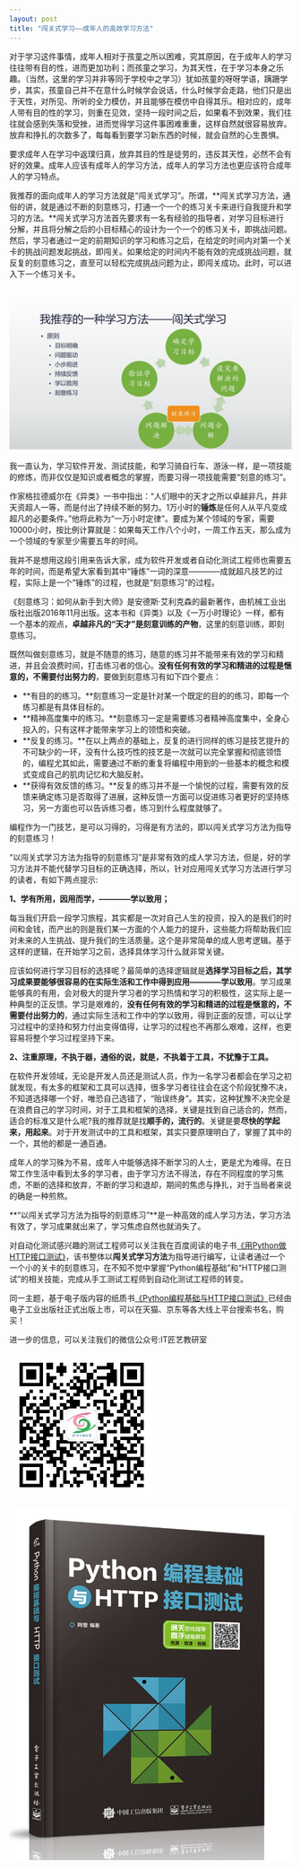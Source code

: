 ```yaml
---
layout: post
title: "闯关式学习——成年人的高效学习方法"
---
```


对于学习这件事情，成年人相对于孩童之所以困难，究其原因，在于成年人的学习往往带有目的性，进而更加功利；而孩童之学习，为其天性，在于学习本身之乐趣。（当然，这里的学习并非等同于学校中之学习）犹如孩童的呀呀学语，蹒跚学步，其实，孩童自己并不在意什么时候学会说话，什么时候学会走路，他们只是出于天性，对所见、所听的全力模仿，并且能够在模仿中自得其乐。相对应的，成年人带有目的性的学习，则重在见效，坚持一段时间之后，如果看不到效果，我们往往就会感到失落和受挫，进而觉得学习这件事困难重重，这样自然就很容易放弃。放弃和挣扎的次数多了，每每看到要学习新东西的时候，就会自然的心生畏惧。

要求成年人在学习中返璞归真，放弃其目的性是徒劳的，违反其天性，必然不会有好的效果。成年人应该有成年人的学习方法，成年人的学习方法也更应该符合成年人的学习特点。

我推荐的面向成年人的学习方法就是“闯关式学习”。所谓，**闯关式学习方法，通俗的讲，就是通过不断的刻意练习，打通一个一个的练习关卡来进行自我提升和学习的方法。**闯关式学习方法首先要求有一名有经验的指导者，对学习目标进行分解，并且将分解之后的小目标精心的设计为一个一个的练习关卡，即挑战问题。然后，学习者通过一定的前期知识的学习和练习之后，在给定的时间内对第一个关卡的挑战问题发起挑战，即闯关。如果给定的时间内不能有效的完成挑战问题，就反复的刻意练习之，直至可以轻松完成挑战问题为止，即闯关成功。此时，可以进入下一个练习关卡。

![](..\images\闯关式学习.JPG)

我一直认为，学习软件开发、测试技能，和学习骑自行车、游泳一样，是一项技能的修炼，而非仅仅是知识或者概念的掌握，而要习得一项技能需要“刻意的练习”。

作家格拉德威尔在《异类》一书中指出：“人们眼中的天才之所以卓越非凡，并非天资超人一等，而是付出了持续不断的努力。1万小时的**锤炼**是任何人从平凡变成超凡的必要条件。”他将此称为“一万小时定律”。要成为某个领域的专家，需要10000小时，按比例计算就是：如果每天工作八个小时，一周工作五天，那么成为一个领域的专家至少需要五年的时间。

我并不是想用这段引用来告诉大家，成为软件开发或者自动化测试工程师也需要五年的时间，而是希望大家看到其中“锤炼”一词的深意————成就超凡技艺的过程，实际上是一个“锤炼”的过程，也就是“刻意练习”的过程。

《刻意练习：如何从新手到大师》是安德斯·艾利克森的最新著作，由机械工业出版社出版2016年11月出版。这本书和《异类》以及《一万小时理论》一样，都有一个基本的观点，**卓越非凡的“天才”是刻意训练的产物**，这里的刻意训练，即刻意练习。

既然叫做刻意练习，就是不随意的练习，随意的练习并不能带来有效的学习和精进，并且会浪费时间，打击练习者的信心。**没有任何有效的学习和精进的过程是惬意的，不需要付出努力的**，要做到刻意练习有如下四个要点：

- **有目的的练习。**刻意练习一定是针对某一个既定的目的的练习，即每一个练习都是有具体目标的。
- **精神高度集中的练习。**刻意练习一定是需要练习者精神高度集中，全身心投入的，只有这样才能带来学习上的领悟和突破。
- **反复的练习。**在以上两点的基础上，反复的进行同样的练习是技艺提升的不可缺少的一环，没有什么技巧性的技艺是一次就可以完全掌握和彻底领悟的，编程尤其如此，需要通过不断的重复将编程中用到的一些基本的概念和模式变成自己的肌肉记忆和大脑反射。
- **获得有效反馈的练习。**反复的练习并不是一个愉悦的过程，需要有效的反馈来确定练习是否取得了进展，这种反馈一方面可以促进练习者更好的坚持练习，另一方面也可以告诉练习者，练习到什么程度就够了。


编程作为一门技艺，是可以习得的，习得是有方法的，即以闯关式学习方法为指导的刻意练习！

“以闯关式学习方法为指导的刻意练习”是非常有效的成人学习方法，但是，好的学习方法并不能代替学习目标的正确选择，所以，针对应用闯关式学习方法进行学习的读者，有如下两点提示:

**1、学有所用，因用而学，————学以致用；**

每当我们开启一段学习旅程，其实都是一次对自己人生的投资，投入的是我们的时间和金钱，而产出的则是我们某一方面的个人能力的提升，这些能力将帮助我们应对未来的人生挑战、提升我们的生活质量。这个是非常简单的成人思考逻辑。基于这样的逻辑，在开始学习之前，选择具体学习什么就非常关键。

应该如何进行学习目标的选择呢？最简单的选择逻辑就是**选择学习目标之后，其学习成果要能够很容易的在实际生活和工作中得到应用————学以致用**。学习成果能够真的有用，会对极大的提升学习者的学习热情和学习的积极性，这实际上是一种典型的正反馈。学习是艰难的，**没有任何有效的学习和精进的过程是惬意的，不需要付出努力的**，通过实际生活和工作中的学以致用，得到正面的反馈，可以让学习过程中的坚持和努力付出变得值得，让学习的过程也不再那么艰难，这样，也更容易将整个学习过程坚持下来。

**2、注重原理，不执于器，通俗的说，就是，不执着于工具，不犹豫于工具。**

在软件开发领域，无论是开发人员还是测试人员，作为一名学习者都会在学习之初就发现，有太多的框架和工具可以选择，很多学习者往往会在这个阶段犹豫不决，不知道选择哪一个好，唯恐自己选错了，“贻误终身”。其实，这种犹豫不决完全是在浪费自己的学习时间，对于工具和框架的选择，关键是找到自己适合的，然而，适合的标准又是什么呢?我的推荐就是找**顺手的，流行的**。关键是要**尽快的学起来，用起来**。对于开发测试中的工具和框架，其实只要原理明白了，掌握了其中的一个，其他的都是一通百通。

成年人的学习殊为不易，成年人中能够选择不断学习的人士，更是尤为难得。在日常工作生活中看到太多的学习者，由于学习方法不得法，存在不同程度的学习焦虑，不断的选择和放弃，不断的学习和退却，期间的焦虑与挣扎，对于当局者来说的确是一种煎熬。

**“以闯关式学习方法为指导的刻意练习”**是一种高效的成人学习方法，学习方法有效了，学习成果就出来了，学习焦虑自然也就消失了。

对自动化测试感兴趣的测试工程师可以关注我在百度阅读的电子书[《用Python做HTTP接口测试》][book]，该书整体以**闯关式学习方法**为指导进行编写，让读者通过一个一个小的关卡的刻意练习，在不知不觉中掌握“Python编程基础”和“HTTP接口测试”的相关技能，完成从手工测试工程师到自动化测试工程师的转变。

同一主题，基于电子版内容的纸质书[《Python编程基础与HTTP接口测试》][realbook]已经由电子工业出版社正式出版上市，可以在天猫、京东等各大线上平台搜索书名，购买！

进一步的信息，可以关注我们的微信公众号:IT匠艺教研室

![](..\images\itcraftsmanship.jpg "")

![](..\images\book.jpg "")


[book]: https://yuedu.baidu.com/ebook/4a3da898dc88d0d233d4b14e852458fb770b38b2

[realbook]: https://search.jd.com/Search?keyword=python%E7%BC%96%E7%A8%8B%E5%9F%BA%E7%A1%80%E4%B8%8Ehttp%E6%8E%A5%E5%8F%A3%E6%B5%8B%E8%AF%95&enc=utf-8&wq=python%E7%BC%96%E7%A8%8B%E5%9F%BA%E7%A1%80%E4%B8%8Ehttp%E6%8E%A5%E5%8F%A3%E6%B5%8B%E8%AF%95
